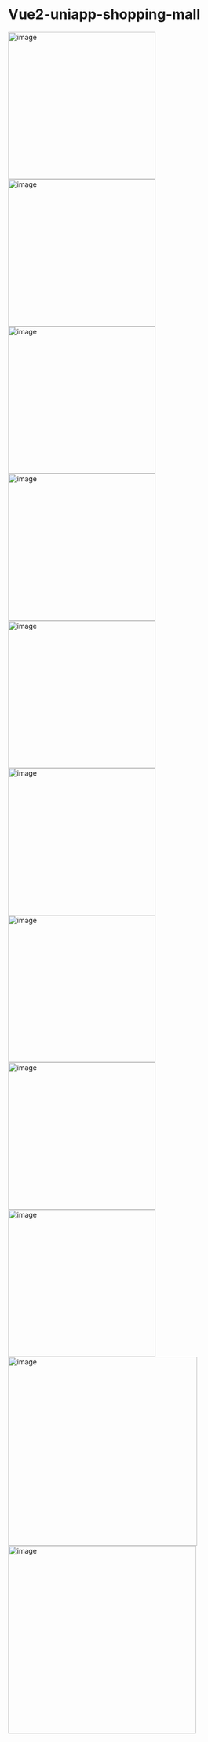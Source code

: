 # Vue2-uniapp-shopping-mall
<img width="300" alt="image" src="https://github.com/1105931818/Vue2-uniapp-shopping-mall/assets/96091665/b76c20eb-56ed-444f-9cf5-cfeb69c70eb5">
<img width="300" alt="image" src="https://github.com/1105931818/Vue2-uniapp-shopping-mall/assets/96091665/e1341d48-a9b4-4657-9eeb-ea61ccecb8da">
<img width="300" alt="image" src="https://github.com/1105931818/Vue2-uniapp-shopping-mall/assets/96091665/8758a184-4978-47f1-bfb3-ecc3120c5496">
<img width="300" alt="image" src="https://github.com/1105931818/Vue2-uniapp-shopping-mall/assets/96091665/15cd4bd0-4fe7-47da-8e16-8d43ec7ca312">
<img width="300" alt="image" src="https://github.com/1105931818/Vue2-uniapp-shopping-mall/assets/96091665/b1acb590-2414-4660-9b30-5a7b358856e4">
<img width="300" alt="image" src="https://github.com/1105931818/Vue2-uniapp-shopping-mall/assets/96091665/e17064fe-288e-40ce-95f4-92e412377c7b">
<img width="300" alt="image" src="https://github.com/1105931818/Vue2-uniapp-shopping-mall/assets/96091665/caf3e6ff-133e-4701-b71f-24c420751baf">
<img width="300" alt="image" src="https://github.com/1105931818/Vue2-uniapp-shopping-mall/assets/96091665/b42e9629-9c87-4d27-9851-8ddfa89b4b3e">
<img width="300" alt="image" src="https://github.com/1105931818/Vue2-uniapp-shopping-mall/assets/96091665/87d16406-63e5-417d-ad8b-f9b1896c2d6d">
<img width="385" alt="image" src="https://github.com/1105931818/Vue2-uniapp-shopping-mall/assets/96091665/20b7a8d8-8742-4fe6-a42d-81e2b31a882c">
<img width="383" alt="image" src="https://github.com/1105931818/Vue2-uniapp-shopping-mall/assets/96091665/aa76caa8-517d-4bab-a376-9898b5e785fe">

